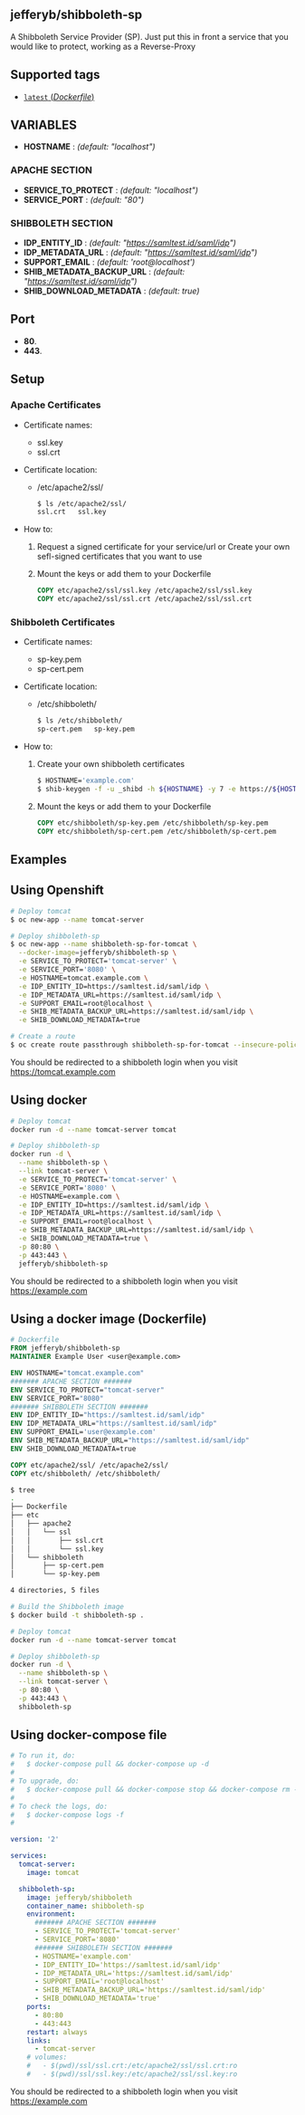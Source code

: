 ## jefferyb/shibboleth-sp
A Shibboleth Service Provider (SP). Just put this in front a service that you would like to protect, working as a Reverse-Proxy

## Supported tags
-	[`latest` (*Dockerfile*)](https://github.com/jefferyb/docker-shibboleth-sp/blob/master/Dockerfile)

## VARIABLES
- **HOSTNAME** : *(default: "localhost")*

### APACHE SECTION
- **SERVICE_TO_PROTECT** : *(default: "localhost")*
- **SERVICE_PORT** : *(default: "80")*

### SHIBBOLETH SECTION
- **IDP_ENTITY_ID** : *(default: "https://samltest.id/saml/idp")*
- **IDP_METADATA_URL** : *(default: "https://samltest.id/saml/idp")*
- **SUPPORT_EMAIL** : *(default: 'root@localhost')*
- **SHIB_METADATA_BACKUP_URL** : *(default: "https://samltest.id/saml/idp")*
- **SHIB_DOWNLOAD_METADATA** : *(default: true)*

## Port
- **80**.
- **443**.

## Setup
### Apache Certificates

* Certificate names:
  * ssl.key
  * ssl.crt

* Certificate location:

  * /etc/apache2/ssl/

    ```bash
    $ ls /etc/apache2/ssl/
    ssl.crt   ssl.key
    ```

* How to:
  1. Request a signed certificate for your service/url or Create your own sefl-signed certificates that you want to use

  2. Mount the keys or add them to your Dockerfile

      ```Dockerfile
      COPY etc/apache2/ssl/ssl.key /etc/apache2/ssl/ssl.key
      COPY etc/apache2/ssl/ssl.crt /etc/apache2/ssl/ssl.crt
      ```

### Shibboleth Certificates

* Certificate names:
  * sp-key.pem
  * sp-cert.pem

* Certificate location:

  * /etc/shibboleth/

    ```bash
    $ ls /etc/shibboleth/
    sp-cert.pem   sp-key.pem
    ```

* How to:
  1. Create your own shibboleth certificates


      ```bash
      $ HOSTNAME='example.com'
      $ shib-keygen -f -u _shibd -h ${HOSTNAME} -y 7 -e https://${HOSTNAME}/shibboleth -o etc/shibboleth/
      ```

  2. Mount the keys or add them to your Dockerfile

      ```Dockerfile
      COPY etc/shibboleth/sp-key.pem /etc/shibboleth/sp-key.pem
      COPY etc/shibboleth/sp-cert.pem /etc/shibboleth/sp-cert.pem
      ```

## Examples

## **Using Openshift**

```bash
# Deploy tomcat
$ oc new-app --name tomcat-server

# Deploy shibboleth-sp
$ oc new-app --name shibboleth-sp-for-tomcat \
  --docker-image=jefferyb/shibboleth-sp \
  -e SERVICE_TO_PROTECT='tomcat-server' \
  -e SERVICE_PORT='8080' \
  -e HOSTNAME=tomcat.example.com \
  -e IDP_ENTITY_ID=https://samltest.id/saml/idp \
  -e IDP_METADATA_URL=https://samltest.id/saml/idp \
  -e SUPPORT_EMAIL=root@localhost \
  -e SHIB_METADATA_BACKUP_URL=https://samltest.id/saml/idp \
  -e SHIB_DOWNLOAD_METADATA=true

# Create a route
$ oc create route passthrough shibboleth-sp-for-tomcat --insecure-policy=Redirect --service shibboleth-sp-for-tomcat --port='443-tcp' --hostname=tomcat.example.com
```

You should be redirected to a shibboleth login when you visit https://tomcat.example.com

## **Using docker**

```bash
# Deploy tomcat
docker run -d --name tomcat-server tomcat

# Deploy shibboleth-sp
docker run -d \
  --name shibboleth-sp \
  --link tomcat-server \
  -e SERVICE_TO_PROTECT='tomcat-server' \
  -e SERVICE_PORT='8080' \
  -e HOSTNAME=example.com \
  -e IDP_ENTITY_ID=https://samltest.id/saml/idp \
  -e IDP_METADATA_URL=https://samltest.id/saml/idp \
  -e SUPPORT_EMAIL=root@localhost \
  -e SHIB_METADATA_BACKUP_URL=https://samltest.id/saml/idp \
  -e SHIB_DOWNLOAD_METADATA=true \
  -p 80:80 \
  -p 443:443 \
  jefferyb/shibboleth-sp
```

You should be redirected to a shibboleth login when you visit https://example.com


## **Using a docker image (Dockerfile)**

```Dockerfile
# Dockerfile
FROM jefferyb/shibboleth-sp
MAINTAINER Example User <user@example.com>

ENV HOSTNAME="tomcat.example.com"
####### APACHE SECTION #######
ENV SERVICE_TO_PROTECT="tomcat-server"
ENV SERVICE_PORT="8080"
####### SHIBBOLETH SECTION #######
ENV IDP_ENTITY_ID="https://samltest.id/saml/idp"
ENV IDP_METADATA_URL="https://samltest.id/saml/idp"
ENV SUPPORT_EMAIL='user@example.com'
ENV SHIB_METADATA_BACKUP_URL="https://samltest.id/saml/idp"
ENV SHIB_DOWNLOAD_METADATA=true

COPY etc/apache2/ssl/ /etc/apache2/ssl/
COPY etc/shibboleth/ /etc/shibboleth/
```

```bash
$ tree
.
├── Dockerfile
├── etc
│   ├── apache2
│   │   └── ssl
│   │       ├── ssl.crt
│   │       └── ssl.key
│   └── shibboleth
│       ├── sp-cert.pem
│       └── sp-key.pem

4 directories, 5 files

# Build the Shibboleth image
$ docker build -t shibboleth-sp .

# Deploy tomcat
docker run -d --name tomcat-server tomcat

# Deploy shibboleth-sp
docker run -d \
  --name shibboleth-sp \
  --link tomcat-server \
  -p 80:80 \
  -p 443:443 \
  shibboleth-sp
```

## **Using docker-compose file**

```yaml
# To run it, do:
#   $ docker-compose pull && docker-compose up -d
#
# To upgrade, do:
#   $ docker-compose pull && docker-compose stop && docker-compose rm -f && docker-compose up -d
#
# To check the logs, do:
#   $ docker-compose logs -f
#

version: '2'

services:
  tomcat-server:
    image: tomcat

  shibboleth-sp:
    image: jefferyb/shibboleth
    container_name: shibboleth-sp
    environment:
      ####### APACHE SECTION #######
      - SERVICE_TO_PROTECT='tomcat-server'
      - SERVICE_PORT='8080'
      ####### SHIBBOLETH SECTION #######
      - HOSTNAME='example.com'
      - IDP_ENTITY_ID='https://samltest.id/saml/idp'
      - IDP_METADATA_URL='https://samltest.id/saml/idp'
      - SUPPORT_EMAIL='root@localhost'
      - SHIB_METADATA_BACKUP_URL='https://samltest.id/saml/idp'
      - SHIB_DOWNLOAD_METADATA='true'
    ports:
      - 80:80
      - 443:443
    restart: always
    links:
      - tomcat-server
    # volumes:
    #   - $(pwd)/ssl/ssl.crt:/etc/apache2/ssl/ssl.crt:ro
    #   - $(pwd)/ssl/ssl.key:/etc/apache2/ssl/ssl.key:ro
```

You should be redirected to a shibboleth login when you visit https://example.com
